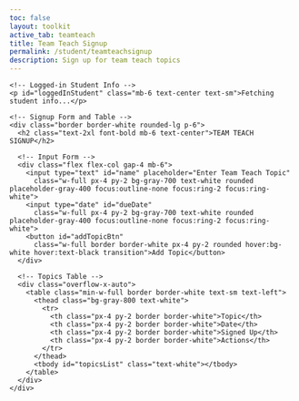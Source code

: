 ```yaml
---
toc: false
layout: toolkit
active_tab: teamteach
title: Team Teach Signup
permalink: /student/teamteachsignup
description: Sign up for team teach topics
---
```


<div class="min-h-screen bg-gray-900 text-white">
  <div class="max-w-5xl mx-auto py-10 px-4">

    <!-- Logged-in Student Info -->
    <p id="loggedInStudent" class="mb-6 text-center text-sm">Fetching student info...</p>

    <!-- Signup Form and Table -->
    <div class="border border-white rounded-lg p-6">
      <h2 class="text-2xl font-bold mb-6 text-center">TEAM TEACH SIGNUP</h2>

      <!-- Input Form -->
      <div class="flex flex-col gap-4 mb-6">
        <input type="text" id="name" placeholder="Enter Team Teach Topic"
          class="w-full px-4 py-2 bg-gray-700 text-white rounded placeholder-gray-400 focus:outline-none focus:ring-2 focus:ring-white">
        <input type="date" id="dueDate"
          class="w-full px-4 py-2 bg-gray-700 text-white rounded placeholder-gray-400 focus:outline-none focus:ring-2 focus:ring-white">
        <button id="addTopicBtn"
          class="w-full border border-white px-4 py-2 rounded hover:bg-white hover:text-black transition">Add Topic</button>
      </div>

      <!-- Topics Table -->
      <div class="overflow-x-auto">
        <table class="min-w-full border border-white text-sm text-left">
          <thead class="bg-gray-800 text-white">
            <tr>
              <th class="px-4 py-2 border border-white">Topic</th>
              <th class="px-4 py-2 border border-white">Date</th>
              <th class="px-4 py-2 border border-white">Signed Up</th>
              <th class="px-4 py-2 border border-white">Actions</th>
            </tr>
          </thead>
          <tbody id="topicsList" class="text-white"></tbody>
        </table>
      </div>
    </div>
  </div>
</div>

<script type="module">
  import { javaURI, fetchOptions } from '{{site.baseurl}}/assets/js/api/config.js';

  let loggedInStudent = null;
  let userId = -1;
  let StuName = "";

  function formatDateToMMDDYYYY(dateStr) {
    const [year, month, day] = dateStr.split("-");
    return `${month}/${day}/${year}`;
  }

  async function getUserId() {
    const url_persons = `${javaURI}/api/person/get`;
    try {
      const response = await fetch(url_persons, fetchOptions);
      if (!response.ok) throw new Error(`Spring server response: ${response.status}`);
      const data = await response.json();
      userId = data.id;
      StuName = data.name;
      document.getElementById("loggedInStudent").innerText = `Logged in as: ${StuName}`;
      fetchTopics();
    } catch (error) {
      console.error("Java Database Error:", error);
      document.getElementById("loggedInStudent").innerText = "Error fetching student info.";
    }
  }

  async function fetchTopics() {
    try {
      let response = await fetch(`${javaURI}/api/assignments/debug`, fetchOptions);
      let topics = await response.json();
      let filteredTopics = topics.filter(topic => topic.type === "teamteach");

      let topicsList = document.getElementById("topicsList");
      topicsList.innerHTML = ""; // Clear previous topics

      // Wait for all fetchAssignTopics calls to complete
      await Promise.all(filteredTopics.map(topic => fetchAssignTopics(topic)));

    } catch (error) {
      console.error("Error fetching topics:", error);
    }
  }

  async function fetchAssignTopics(topic) {
    try {
      let response = await fetch(`${javaURI}/api/submissions/assignment/${topic.id}`, fetchOptions);
      let data = await response.json();
      let assignments = Array.isArray(data) ? data : [];

      let studentsSet = new Set();
      let studentsTextArray = [];

      assignments.forEach(assignment => {
        if (Array.isArray(assignment.students)) {
          assignment.students.forEach(s => {
            if (!studentsSet.has(s.id)) {
              studentsSet.add(s.id);
              studentsTextArray.push(`${s.name} (${s.id})`);
            }
          });
        } else if (assignment.students && typeof assignment.students === 'string') {
          assignment.students.split(',').forEach(name => {
            if (!studentsSet.has(name.trim())) {
              studentsSet.add(name.trim());
              studentsTextArray.push(name.trim());
            }
          });
        }
      });

      const studentsText = studentsTextArray.length > 0 ? studentsTextArray.join(', ') : "None";
      const alreadySignedUp = studentsSet.has(userId);

      let row = document.createElement("tr");
      row.innerHTML = `
        <td class="border border-white px-4 py-2">${topic.name}</td>
        <td class="border border-white px-4 py-2">${topic.dueDate}</td>
        <td class="border border-white px-4 py-2">${studentsText}</td>
        <td class="border border-white px-4 py-2">
          <button 
            class="border border-white px-3 py-1 rounded text-sm transition ${alreadySignedUp ? 'opacity-50 cursor-not-allowed' : 'hover:bg-white hover:text-black'}" 
            data-topic-id="${topic.id}"
            ${alreadySignedUp ? 'disabled' : ''}>
            ${alreadySignedUp ? 'Signed Up' : 'Sign Up'}
          </button>
        </td>
      `;

      if (!alreadySignedUp) {
        row.querySelector("button").addEventListener("click", function () {
          signUpForTopic(topic.id);
        });
      }

      document.getElementById("topicsList").appendChild(row);

    } catch (error) {
      console.error("Error fetching topic assignments:", error);
    }
  }

  async function addTopic() {
    let name = document.getElementById("name").value;
    let rawDate = document.getElementById("dueDate").value;

    if (!name || !rawDate) {
      alert("Please fill in all fields.");
      return;
    }

    let dueDate = formatDateToMMDDYYYY(rawDate);

    const url = `${javaURI}/api/assignments/create?name=${encodeURIComponent(name)}&type=teamteach&description=test&points=1.0&dueDate=${encodeURIComponent(dueDate)}`;

    try {
      let response = await fetch(url, {
        method: "POST",
        headers: {
          "Content-Type": "application/json"
        }
      });

      if (response.ok) {
        document.getElementById("name").value = "";
        document.getElementById("dueDate").value = "";
        fetchTopics(); // Refresh list
      } else {
        console.error("Failed to add topic");
      }
    } catch (error) {
      console.error("Error adding topic:", error);
    }
  }

  async function signUpForTopic(id) {
    if (userId === -1) {
      alert("Please login first");
      return;
    }

    const data = {
      assignmentId: id,
      studentIds: [userId],
      content: "test",
      comment: "",
      isLate: false
    };

    try {
      let response = await fetch(`${javaURI}/api/submissions/submit/${id}`, {
        method: "POST",
        headers: {
          "Content-Type": "application/json"
        },
        body: JSON.stringify(data)
      });

      if (response.ok) {
        fetchTopics();
      } else {
        console.error("Failed to sign up for topic");
        alert("Failed to sign up. Please try again.");
      }
    } catch (error) {
      console.error("Error signing up for topic:", error);
      alert("Error signing up. Please try again.");
    }
  }

  document.addEventListener("DOMContentLoaded", () => {
    getUserId();
    document.getElementById("addTopicBtn").addEventListener("click", addTopic);
  });
</script>
